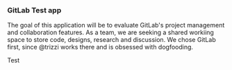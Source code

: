### GitLab Test app
The goal of this application will be to evaluate GitLab's project management and collaboration features. As a team, we are seeking a shared workiing space to store code, designs, research and discussion. We chose GitLab first, since @trizzi works there and is obsessed with dogfooding.

Test